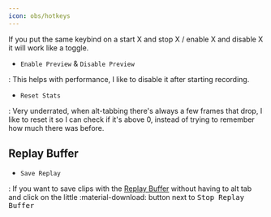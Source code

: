 ```yaml
---
icon: obs/hotkeys
---
```



If you put the same keybind on a start X and stop X / enable X and disable X it will work like a toggle.


* `Enable Preview` & `Disable Preview`

:   This helps with performance, I like to disable it after starting recording.

<!--
It definitely does help with performance - no need for 'may'
-->

* `Reset Stats`

:   Very underrated, when alt-tabbing there's always a few frames that drop, I like to reset it so I can check if it's above 0, instead of trying to remember how much there was before. 


## Replay Buffer

* `Save Replay`

:   If you want to save clips with the [Replay Buffer](./output.md) without having to alt tab and click on the little :material-download: button next to <kbd>Stop Replay Buffer</kbd>